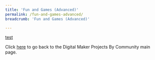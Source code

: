 ```yaml
---
title: 'Fun and Games (Advanced)'
permalink: /fun-and-games-advanced/
breadcrumb: 'Fun and Games (Advanced)'

---
```



[test](/placeholder-fun-and-games-advanced/)

Click [here](/in-schools/digital-maker/projects/) to go back to the Digital Maker Projects By Community main page.
